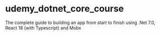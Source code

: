# udemy_dotnet_core_course
 The complete guide to building an app from start to finish using .Net 7.0, React 18 (with Typescript) and Mobx
